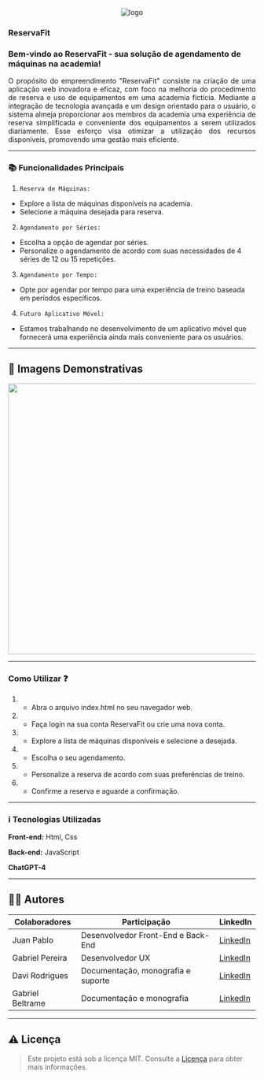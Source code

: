 <div align="center">
  <img src="https://github.com/Jpzinn654/Reserva-Fit/assets/106168706/886c32d0-f575-4982-9795-4bc58a2b4917" alt="logo"/>
</div>

### ReservaFit

<h3>Bem-vindo ao ReservaFit - sua solução de agendamento de máquinas na academia!</h2>

<p align="justify">
  O propósito do empreendimento "ReservaFit" consiste na criação de uma aplicação web inovadora e eficaz, com foco na melhoria do procedimento de reserva e uso de equipamentos em uma academia fictícia. Mediante a integração de tecnologia avançada e um design orientado para o usuário, o sistema almeja proporcionar aos membros da academia uma experiência de reserva simplificada e conveniente dos equipamentos a serem utilizados diariamente. Esse esforço visa otimizar a utilização dos recursos disponíveis, promovendo uma gestão mais eficiente.
</p>

---

### 📚 Funcionalidades Principais

1. `Reserva de Máquinas:`
<ul>
  <li>Explore a lista de máquinas disponíveis na academia.</li>
  <li>Selecione a máquina desejada para reserva.</li>
</ul>

2.  `Agendamento por Séries:`
<ul>
  <li>Escolha a opção de agendar por séries.</li>
  <li>Personalize o agendamento de acordo com suas necessidades de 4 séries de 12 ou 15 repetições.</li>
</ul>

3.  `Agendamento por Tempo:`
<ul>
  <li>Opte por agendar por tempo para uma experiência de treino baseada em períodos específicos.</li>
</ul>

4.  `Futuro Aplicativo Móvel:`
<ul>
  <li>Estamos trabalhando no desenvolvimento de um aplicativo móvel que fornecerá uma experiência ainda mais conveniente para os usuários.</li>
</ul>

---

## 📱 Imagens Demonstrativas 

<img src="https://github.com/Jpzinn654/Reserva-Fit/assets/106168706/00a2cc4d-5079-473e-b32e-121c1c06c712" width="550px" />

---

### Como Utilizar ❓

1. - Abra o arquivo index.html no seu navegador web.
2. - Faça login na sua conta ReservaFit ou crie uma nova conta.
3. - Explore a lista de máquinas disponíveis e selecione a desejada.
4. - Escolha o seu agendamento.
5. - Personalize a reserva de acordo com suas preferências de treino.
6. - Confirme a reserva e aguarde a confirmação.

---

### ℹ Tecnologias Utilizadas

**Front-end:** Html, Css

**Back-end:** JavaScript

**ChatGPT-4**

---
  
  ## 👨‍💻 Autores
  
  | Colaboradores                            | Participação                                             |LinkedIn                                                           |
| ------------------------------------------- | ------------------------------------------------------------------ | ----------------------------------------------------- |
| Juan Pablo                            | Desenvolvedor Front-End e Back-End                           |[LinkedIn](https://www.linkedin.com/in/juan-p-5291b5236?utm_source=share&utm_campaign=share_via&utm_content=profile&utm_medium=ios_app)                           |
| Gabriel Pereira                            | Desenvolvedor UX                             |[LinkedIn](https://www.linkedin.com/in/gabriel-pereira-almeida?utm_source=share&utm_campaign=share_via&utm_content=profile&utm_medium=android_app)                   |
| Davi Rodrigues                            | Documentação, monografia e suporte                      |[LinkedIn](https://www.linkedin.com/in/davi-rodrigues-64b308287?utm_source=share&utm_campaign=share_via&utm_content=profile&utm_medium=android_app)                        |
| Gabriel Beltrame                            | Documentação e monografia                           |[LinkedIn](https://www.linkedin.com/in/gabriel-b-5aa791271?utm_source=share&utm_campaign=share_via&utm_content=profile&utm_medium=android_app)           |
  
---

## ⚠️ Licença

> Este projeto está sob a licença MIT. Consulte a [Licença](https://opensource.org/about/) para obter mais informações.
